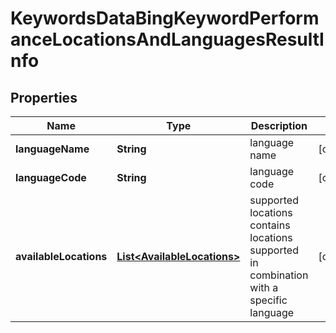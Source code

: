 

# KeywordsDataBingKeywordPerformanceLocationsAndLanguagesResultInfo


## Properties

| Name | Type | Description | Notes |
|------------ | ------------- | ------------- | -------------|
|**languageName** | **String** | language name |  [optional] |
|**languageCode** | **String** | language code |  [optional] |
|**availableLocations** | [**List&lt;AvailableLocations&gt;**](AvailableLocations.md) | supported locations contains locations supported in combination with a specific language |  [optional] |



